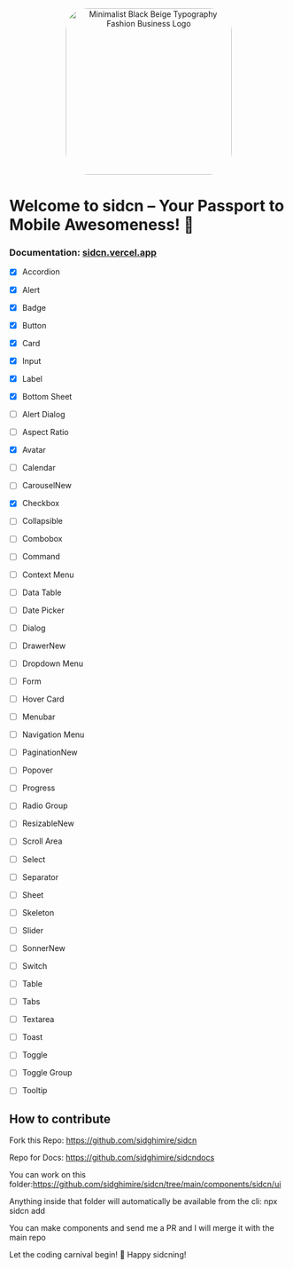 <div align="center">
  <img src="https://github.com/sidghimire/sidcn/assets/25863990/c1de4916-d4dd-460e-826b-01ea49db4209](https://github.com/sidghimire/sidcn/assets/25863990/f60676cc-36db-45e4-b4fe-843bfa48406c)" alt="Minimalist Black Beige Typography Fashion Business Logo" style="width: 300px; border-radius: 40px;">
</div>


# Welcome to sidcn – Your Passport to Mobile Awesomeness! 🚀

### Documentation: [sidcn.vercel.app](https://sidcn.vercel.app)

- [x] Accordion
- [x] Alert
- [x] Badge
- [x] Button
- [x] Card
- [x] Input
- [x] Label
- [x] Bottom Sheet
- [ ] Alert Dialog
- [ ] Aspect Ratio
- [x] Avatar
- [ ] Calendar
- [ ] CarouselNew
- [x] Checkbox
- [ ] Collapsible
- [ ] Combobox
- [ ] Command
- [ ] Context Menu
- [ ] Data Table
- [ ] Date Picker
- [ ] Dialog
- [ ] DrawerNew
- [ ] Dropdown Menu
- [ ] Form
- [ ] Hover Card
- [ ] Menubar
- [ ] Navigation Menu
- [ ] PaginationNew
- [ ] Popover
- [ ] Progress
- [ ] Radio Group
- [ ] ResizableNew
- [ ] Scroll Area
- [ ] Select
- [ ] Separator
- [ ] Sheet
- [ ] Skeleton
- [ ] Slider
- [ ] SonnerNew
- [ ] Switch
- [ ] Table
- [ ] Tabs
- [ ] Textarea
- [ ] Toast
- [ ] Toggle
- [ ] Toggle Group
- [ ] Tooltip


## How to contribute

Fork this Repo: https://github.com/sidghimire/sidcn

Repo for Docs: https://github.com/sidghimire/sidcndocs

You can work on this folder:https://github.com/sidghimire/sidcn/tree/main/components/sidcn/ui

Anything inside that folder will automatically be available from the cli: npx sidcn add <component>

You can make components and send me a PR and I will merge it with the main repo



Let the coding carnival begin! 🎉 Happy sidcning!

